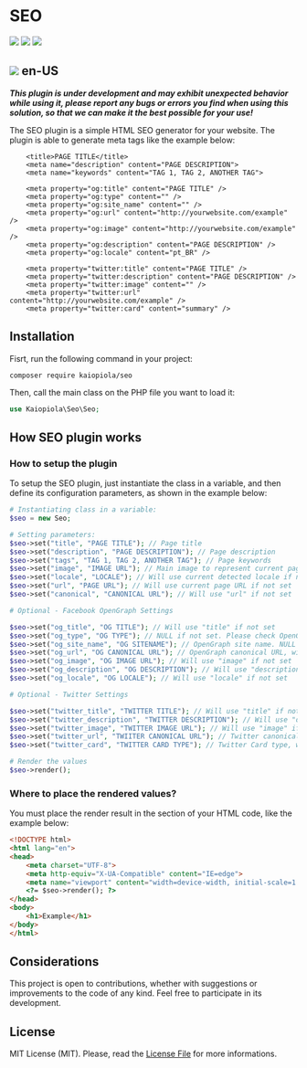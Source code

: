 # SEO
<a target="_blank" href="https://packagist.org/packages/kaiopiola/seo" ><img src="https://img.shields.io/packagist/dt/kaiopiola/seo?color=%2300FFF" /></a>
<a target="_blank" href="https://packagist.org/packages/kaiopiola/seo" ><img src="https://img.shields.io/packagist/v/kaiopiola/seo?color=%23888888&label=version" /></a>
<a target="_blank" href="https://packagist.org/packages/kaiopiola/seo" ><img src="https://img.shields.io/packagist/php-v/kaiopiola/seo" /></a>

## <img src="https://raw.githubusercontent.com/yammadev/flag-icons/master/svg/US.svg"> en-US
***This plugin is under development and may exhibit unexpected behavior while using it, please report any bugs or errors you find when using this solution, so that we can make it the best possible for your use!***

The SEO plugin is a simple HTML SEO generator for your website.
The plugin is able to generate meta tags like the example below:

```
    <title>PAGE TITLE</title>
    <meta name="description" content="PAGE DESCRIPTION">
    <meta name="keywords" content="TAG 1, TAG 2, ANOTHER TAG">

    <meta property="og:title" content="PAGE TITLE" />
    <meta property="og:type" content="" />
    <meta property="og:site_name" content="" />
    <meta property="og:url" content="http://yourwebsite.com/example" />
    <meta property="og:image" content="http://yourwebsite.com/example" />
    <meta property="og:description" content="PAGE DESCRIPTION" />
    <meta property="og:locale" content="pt_BR" />

    <meta property="twitter:title" content="PAGE TITLE" />
    <meta property="twitter:description" content="PAGE DESCRIPTION" />
    <meta property="twitter:image" content="" />
    <meta property="twitter:url" content="http://yourwebsite.com/example" />
    <meta property="twitter:card" content="summary" />
```

## Installation

Fisrt, run the following command in your project:

``` console
composer require kaiopiola/seo
```

Then, call the main class on the PHP file you want to load it:

``` php
use Kaiopiola\Seo\Seo;
```

## How SEO plugin works

### How to setup the plugin

To setup the SEO plugin, just instantiate the class in a variable, and then define its configuration parameters, as shown in the example below:

``` php
# Instantiating class in a variable:
$seo = new Seo;

# Setting parameters:
$seo->set("title", "PAGE TITLE"); // Page title
$seo->set("description", "PAGE DESCRIPTION"); // Page description
$seo->set("tags", "TAG 1, TAG 2, ANOTHER TAG"); // Page keywords
$seo->set("image", "IMAGE URL"); // Main image to represent current page
$seo->set("locale", "LOCALE"); // Will use current detected locale if not set
$seo->set("url", "PAGE URL"); // Will use current page URL if not set
$seo->set("canonical", "CANONICAL URL"); // Will use "url" if not set

# Optional - Facebook OpenGraph Settings

$seo->set("og_title", "OG TITLE"); // Will use "title" if not set
$seo->set("og_type", "OG TYPE"); // NULL if not set. Please check OpenGraph docs to fill this field
$seo->set("og_site_name", "OG SITENAME"); // OpenGraph site name. NULL if not set
$seo->set("og_url", "OG CANONICAL URL"); // OpenGraph canonical URL, will use "url" if not set
$seo->set("og_image", "OG IMAGE URL"); // Will use "image" if not set
$seo->set("og_description", "OG DESCRIPTION"); // Will use "description" if not set
$seo->set("og_locale", "OG LOCALE"); // Will use "locale" if not set

# Optional - Twitter Settings

$seo->set("twitter_title", "TWITTER TITLE"); // Will use "title" if not set
$seo->set("twitter_description", "TWITTER DESCRIPTION"); // Will use "description" if not set
$seo->set("twitter_image", "TWITTER IMAGE URL"); // Will use "image" if not set
$seo->set("twitter_url", "TWIITER CANONICAL URL"); // Twitter canonical URL, will use "url" if not set
$seo->set("twitter_card", "TWITTER CARD TYPE"); // Twitter Card type, will use SUMMARY by default if not set

# Render the values
$seo->render();
```

### Where to place the rendered values?

You must place the render result in the <head> section of your HTML code, like the example below:
  
  
``` html
<!DOCTYPE html>
<html lang="en">
<head>
    <meta charset="UTF-8">
    <meta http-equiv="X-UA-Compatible" content="IE=edge">
    <meta name="viewport" content="width=device-width, initial-scale=1.0">
    <?= $seo->render(); ?>
</head>
<body>
    <h1>Example</h1>
</body>
</html>
  ```

## Considerations

This project is open to contributions, whether with suggestions or improvements to the code of any kind.
Feel free to participate in its development.

## License
MIT License (MIT). Please, read the [License File](LICENSE) for more informations.
